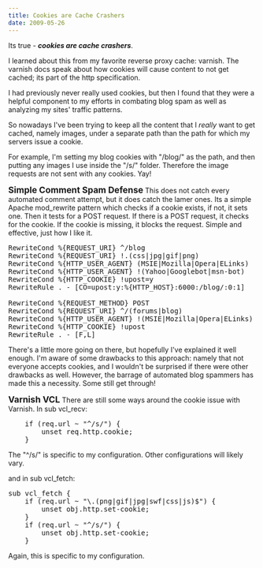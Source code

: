 ```yaml
---
title: Cookies are Cache Crashers
date: 2009-05-26
---
```

Its true - <i><b>cookies are cache crashers</b></i>.

I learned about this from my favorite reverse proxy cache: varnish. The varnish docs speak about how cookies will cause content to not get cached; its part of the http specification.

I had previously never really used cookies, but then I found that they were a helpful component to my efforts in combating blog spam as well as analyzing my sites' traffic patterns.

So nowadays I've been trying to keep all the content that I <i>really</i> want to get cached, namely images, under a separate path than the path for which my servers issue a cookie.

For example, I'm setting my blog cookies with "/blog/" as the path, and then putting any images I use inside the "/s/" folder. Therefore the image requests are not sent with any cookies. Yay!

<font style="font-size: 1.25em;"><b>Simple Comment Spam Defense</b></font>
This does not catch every automated comment attempt, but it does catch the lamer ones. Its a simple Apache mod_rewrite pattern which checks if a cookie exists, if not, it sets one. Then it tests for a POST request. If there is a POST request, it checks for the cookie. If the cookie is missing, it blocks the request. Simple and effective, just how I like it.

<pre>RewriteCond %{REQUEST_URI} ^/blog
RewriteCond %{REQUEST_URI} !.(css|jpg|gif|png)
RewriteCond %{HTTP_USER_AGENT} (MSIE|Mozilla|Opera|ELinks)
RewriteCond %{HTTP_USER_AGENT} !(Yahoo|Googlebot|msn-bot)
RewriteCond %{HTTP_COOKIE} !upost=y
RewriteRule . - [CO=upost:y:%{HTTP_HOST}:6000:/blog/:0:1]

RewriteCond %{REQUEST_METHOD} POST
RewriteCond %{REQUEST_URI} ^/(forums|blog)
RewriteCond %{HTTP_USER_AGENT} !(MSIE|Mozilla|Opera|ELinks) [OR]
RewriteCond %{HTTP_COOKIE} !upost
RewriteRule . - [F,L]
</pre>

There's a little more going on there, but hopefully I've explained it well enough. I'm aware of some drawbacks to this approach: namely that not everyone accepts cookies, and I wouldn't be surprised if there were other drawbacks as well. However, the barrage of automated blog spammers has made this a necessity. Some still get through!

<font style="font-size: 1.25em;"><b>Varnish VCL</b></font>
There are still some ways around the cookie issue with Varnish. In sub vcl_recv:
<pre>
&nbsp;&nbsp;&nbsp; if (req.url ~ "^/s/") {
&nbsp;&nbsp;&nbsp;&nbsp;&nbsp;&nbsp;&nbsp; unset req.http.cookie;
&nbsp;&nbsp;&nbsp; }
</pre>

The "^/s/" is specific to my configuration. Other configurations will likely vary.

and in sub vcl_fetch:
<pre>
sub vcl_fetch {
&nbsp;&nbsp;&nbsp; if (req.url ~ "\.(png|gif|jpg|swf|css|js)$") {
&nbsp;&nbsp;&nbsp;&nbsp;&nbsp;&nbsp;&nbsp; unset obj.http.set-cookie;
&nbsp;&nbsp;&nbsp; }
&nbsp;&nbsp;&nbsp; if (req.url ~ "^/s/") {
&nbsp;&nbsp;&nbsp;&nbsp;&nbsp;&nbsp;&nbsp; unset obj.http.set-cookie;
&nbsp;&nbsp;&nbsp; }
</pre>
 Again, this is specific to my configuration.

